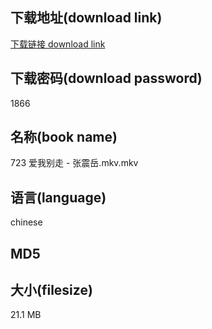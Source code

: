 ## 下载地址(download link)
[下载链接 download link](https://voluble-croquembouche-d321dc.netlify.app/?s=723+%E7%88%B1%E6%88%91%E5%88%AB%E8%B5%B0+-+%E5%BC%A0%E9%9C%87%E5%B2%B3.mkv)

## 下载密码(download password)
1866

## 名称(book name)
723 爱我别走 - 张震岳.mkv.mkv

## 语言(language)
chinese

## MD5


## 大小(filesize)
21.1 MB
